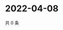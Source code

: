 # 2022-04-08

共 0 条

<!-- BEGIN WEIBO -->
<!-- 最后更新时间 Fri Apr 08 2022 11:38:33 GMT+0800 (China Standard Time) -->

<!-- END WEIBO -->
